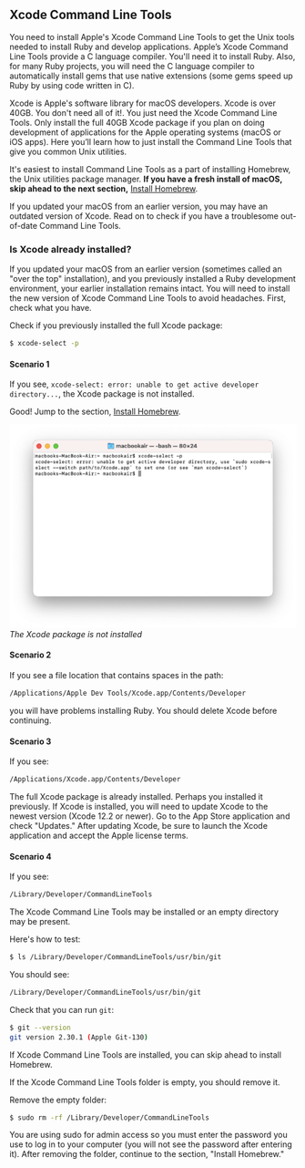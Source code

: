 ## Xcode Command Line Tools

You need to install Apple's Xcode Command Line Tools to get the Unix tools needed to install Ruby and develop applications. Apple’s Xcode Command Line Tools provide a C language compiler. You'll need it to install Ruby. Also, for many Ruby projects, you will need the C language compiler to automatically install gems that use native extensions (some gems speed up Ruby by using code written in C).

Xcode is Apple's software library for macOS developers. Xcode is over 40GB. You don't need all of it!. You just need the Xcode Command Line Tools. Only install the full 40GB Xcode package if you plan on doing development of applications for the Apple operating systems (macOS or iOS apps). Here you’ll learn how to just install the Command Line Tools that give you common Unix utilities.

It's easiest to install Command Line Tools as a part of installing Homebrew, the Unix utilities package manager. **If you have a fresh install of macOS, skip ahead to the next section,** [Install Homebrew](/rubyonrails/3.html).

If you updated your macOS from an earlier version, you may have an outdated version of Xcode. Read on to check if you have a troublesome out-of-date Command Line Tools.

### Is Xcode already installed?

If you updated your macOS from an earlier version (sometimes called an "over the top" installation), and you previously installed a Ruby development environment, your earlier installation remains intact. You will need to install the new version of Xcode Command Line Tools to avoid headaches. First, check what you have.

Check if you previously installed the full Xcode package:

```bash
$ xcode-select -p
```

#### Scenario 1

If you see, `xcode-select: error: unable to get active developer directory...`, the Xcode package is not installed.

Good! Jump to the section, [Install Homebrew](/rubyonrails/3.html).

![](/assets/images/rubyonrails/xcode-not-installed.png)
*The Xcode package is not installed*

#### Scenario 2

If you see a file location that contains spaces in the path:

```bash
/Applications/Apple Dev Tools/Xcode.app/Contents/Developer
```

you will have problems installing Ruby. You should delete Xcode before continuing.

#### Scenario 3

If you see:

```bash
/Applications/Xcode.app/Contents/Developer
```

The full Xcode package is already installed. Perhaps you installed it previously. If Xcode is installed, you will need to update Xcode to the newest version (Xcode 12.2 or newer). Go to the App Store application and check "Updates." After updating Xcode, be sure to launch the Xcode application and accept the Apple license terms.

#### Scenario 4

If you see:

```bash
/Library/Developer/CommandLineTools
```

The Xcode Command Line Tools may be installed or an empty directory may be present.

Here's how to test:

```bash
$ ls /Library/Developer/CommandLineTools/usr/bin/git
```

You should see:

```bash
/Library/Developer/CommandLineTools/usr/bin/git
```

Check that you can run `git`:

```bash
$ git --version
git version 2.30.1 (Apple Git-130)
```

If Xcode Command Line Tools are installed, you can skip ahead to install Homebrew.

If the Xcode Command Line Tools folder is empty, you should remove it.

Remove the empty folder:

```bash
$ sudo rm -rf /Library/Developer/CommandLineTools
```

You are using sudo for admin access so you must enter the password you use to log in to your computer (you will not see the password after entering it). After removing the folder, continue to the section, "Install Homebrew."
